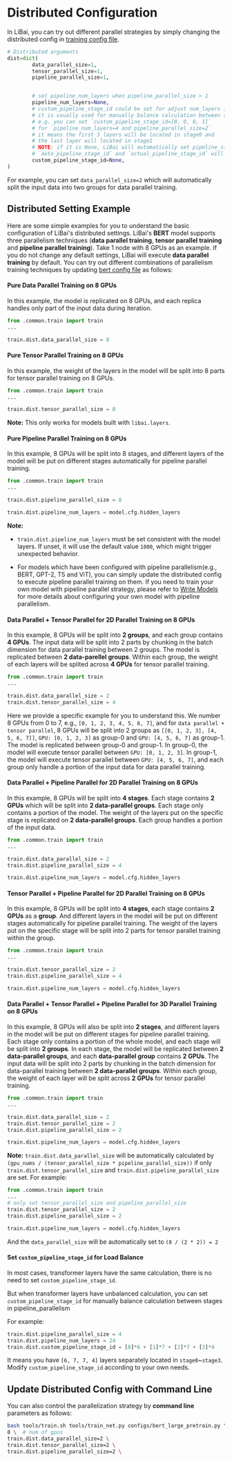 # Distributed Configuration

In LiBai, you can try out different parallel strategies by simply changing the distributed config in [training config file](https://github.com/Oneflow-Inc/libai/blob/main/configs/common/train.py).
```python
# Distributed arguments
dist=dict(
        data_parallel_size=1,
        tensor_parallel_size=1,
        pipeline_parallel_size=1,


        # set pipeline_num_layers when pipeline_parallel_size > 1
        pipeline_num_layers=None,
        # custom_pipeline_stage_id could be set for adjust num_layers in different stages
        # it is usually used for manually balance calculation between stages in pipeline_parallelism
        # e.g. you can set `custom_pipeline_stage_id=[0, 0, 0, 1]` 
        # for `pipeline_num_layers=4 and pipeline_parallel_size=2`
        # it means the first 3 layers will be located in stage0 and 
        # the last layer will located in stage1
        # NOTE: if it is None, LiBai will automatically set pipeline_stage_id
        # `auto_pipeline_stage_id` and `actual_pipeline_stage_id` will be saved in `config.yaml`
        custom_pipeline_stage_id=None,
)
```
For example, you can set `data_parallel_size=2` which will automatically split the input data into two groups for data parallel training.

## Distributed Setting Example
Here are some simple examples for you to understand the basic configuration of LiBai's distributed settings. LiBai's **BERT** model supports three parallelism techniques (**data parallel training**, **tensor parallel training** and **pipeline parallel training**). Take 1 node with 8 GPUs as an example. If you do not change any default settings, LiBai will execute **data parallel training** by default. You can try out different combinations of parallelism training techniques by updating [bert config file](https://github.com/Oneflow-Inc/libai/blob/main/configs/bert_large_pretrain.py) as follows:

#### **Pure Data Parallel Training on 8 GPUs**

In this example, the model is replicated on 8 GPUs, and each replica handles only part of the input data during iteration.
```python
from .common.train import train
...

train.dist.data_parallel_size = 8
```

#### **Pure Tensor Parallel Training on 8 GPUs**

In this example, the weight of the layers in the model will be split into 8 parts for tensor parallel training on 8 GPUs.
```python
from .common.train import train
...

train.dist.tensor_parallel_size = 8
```

**Note:** This only works for models built with ``libai.layers``.

#### **Pure Pipeline Parallel Training on 8 GPUs**

In this example, 8 GPUs will be split into 8 stages, and different layers of the model will be put on different stages automatically for pipeline parallel training.
```python
from .common.train import train
...

train.dist.pipeline_parallel_size = 8

train.dist.pipeline_num_layers = model.cfg.hidden_layers
```

**Note:** 
- `train.dist.pipeline_num_layers` must be set consistent with the model layers. If unset, it will use the default value `1000`,
which might trigger unexpected behavior.

- For models which have been configured with pipeline parallelism(e.g., BERT, GPT-2, T5 and ViT), you can simply update the distributed config to execute pipeline parallel training on them. If you need to train your own model with pipeline parallel strategy, please refer to [Write Models](https://libai.readthedocs.io/en/latest/tutorials/basics/Write_Models.html) for more details about configuring your own model with pipeline parallelism.

#### **Data Parallel + Tensor Parallel for 2D Parallel Training on 8 GPUs**

In this example, 8 GPUs will be split into **2 groups**, and each group contains **4 GPUs**. The input data will be split into 2 parts by chunking in the batch dimension for data parallel training between 2 groups. The model is replicated between **2 data-parellel groups**. Within each group, the weight of each layers will be splited across **4 GPUs** for tensor parallel training.

```python
from .common.train import train
...

train.dist.data_parallel_size = 2
train.dist.tensor_parallel_size = 4
```
Here we provide a specific example for you to understand this. We number 8 GPUs from 0 to 7, e.g., ``[0, 1, 2, 3, 4, 5, 6, 7]``, and for ``data parallel + tensor parallel``, 8 GPUs will be split into 2 groups as ``[[0, 1, 2, 3], [4, 5, 6, 7]]``, ``GPU: [0, 1, 2, 3]`` as group-0 and ``GPU: [4, 5, 6, 7]`` as group-1. The model is replicated between group-0 and group-1. In group-0, the model will execute tensor parallel between ``GPU: [0, 1, 2, 3]``. In group-1, the model will execute tensor parallel between ``GPU: [4, 5, 6, 7]``, and each group only handle a portion of the input data for data parallel training.

#### **Data Parallel + Pipeline Parallel for 2D Parallel Training on 8 GPUs**

In this example, 8 GPUs will be split into **4 stages**. Each stage contains **2 GPUs** which will be split into **2 data-parallel groups**. Each stage only contains a portion of the model. The weight of the layers put on the specific stage is replicated on **2 data-parallel groups**. Each group handles a portion of the input data.
```python
from .common.train import train
...

train.dist.data_parallel_size = 2
train.dist.pipeline_parallel_size = 4

train.dist.pipeline_num_layers = model.cfg.hidden_layers
```

#### **Tensor Parallel + Pipeline Parallel for 2D Parallel Training on 8 GPUs**

In this example, 8 GPUs will be split into **4 stages**, each stage contains **2 GPUs** as a **group**. And different layers in the model will be put on different stages automatically for pipeline parallel training. The weight of the layers put on the specific stage will be split into 2 parts for tensor parallel training within the group. 

```python
from .common.train import train
...

train.dist.tensor_parallel_size = 2
train.dist.pipeline_parallel_size = 4

train.dist.pipeline_num_layers = model.cfg.hidden_layers
```

#### **Data Parallel + Tensor Parallel + Pipeline Parallel for 3D Parallel Training on 8 GPUs**

In this example, 8 GPUs will also be split into **2 stages**, and different layers in the model will be put on different stages for pipeline parallel training. Each stage only contains a portion of the whole model, and each stage will be split into **2 groups**. In each stage, the model will be replicated between **2 data-parallel groups**, and each **data-parallel group** contains **2 GPUs**. The input data will be split into 2 parts by chunking in the batch dimension for data-parallel training between **2 data-parallel groups**. Within each group, the weight of each layer will be split across **2 GPUs** for tensor parallel training.

```python
from .common.train import train
...

train.dist.data_parallel_size = 2
train.dist.tensor_parallel_size = 2
train.dist.pipeline_parallel_size = 2

train.dist.pipeline_num_layers = model.cfg.hidden_layers
```


**Note:** `train.dist.data_parallel_size` will be automatically calculated by `(gpu_nums / (tensor_parallel_size * pipeline_parallel_size))` if only `train.dist.tensor_parallel_size` and `train.dist.pipeline_parallel_size` are set. For example:

```python
from .common.train import train
...
# only set tensor_parallel_size and pipeline_parallel_size
train.dist.tensor_parallel_size = 2
train.dist.pipeline_parallel_size = 2

train.dist.pipeline_num_layers = model.cfg.hidden_layers
```
And the `data_parallel_size` will be automatically set to `(8 / (2 * 2)) = 2`


#### **Set `custom_pipeline_stage_id` for Load Balance**
In most cases, transformer layers have the same calculation, there is no need to set `custom_pipeline_stage_id`.

But when transformer layers have unbalanced calculation, you can set `custom_pipeline_stage_id` for  manually balance calculation between stages in pipeline_parallelism

For example:
```python
train.dist.pipeline_parallel_size = 4
train.dist.pipeline_num_layers = 24
train.dist.custom_pipeline_stage_id = [0]*6 + [1]*7 + [2]*7 + [3]*4
```
It means you have `[6, 7, 7, 4]` layers separately located in `stage0`~`stage3`.
Modify `custom_pipeline_stage_id` according to your own needs.

## Update Distributed Config with Command Line
You can also control the parallelization strategy by **command line** parameters as follows:

```bash
bash tools/train.sh tools/train_net.py configs/bert_large_pretrain.py \
8 \  # num of gpus
train.dist.data_parallel_size=2 \
train.dist.tensor_parallel_size=2 \
train.dist.pipeline_parallel_size=2 \
```